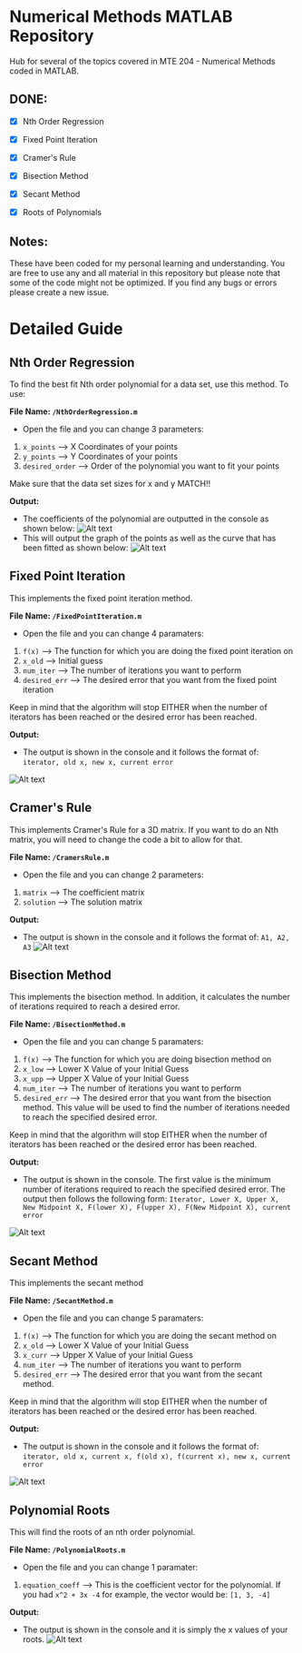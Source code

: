 # Numerical Methods MATLAB Repository

Hub for several of the topics covered in MTE 204 - Numerical Methods coded in MATLAB. 

## DONE:
- [x] Nth Order Regression
- [x] Fixed Point Iteration
- [x] Cramer's Rule
- [x] Bisection Method
- [x] Secant Method
- [x] Roots of Polynomials


## Notes:

These have been coded for my personal learning and understanding. You are free to use any and all material in this repository but please note that some of the code might not be optimized. If you find any bugs or errors please create a new issue. 


# Detailed Guide

## Nth Order Regression
To find the best fit Nth order polynomial for a data set, use this method. To use: 

**File Name: `/NthOrderRegression.m`**
- Open the file and you can change 3 parameters: 
1. `x_points` --> X Coordinates of your points
2. `y_points` --> Y Coordinates of your points
3. `desired_order` --> Order of the polynomial you want to fit your points

Make sure that the data set sizes for x and y MATCH!!

**Output:**
- The coefficients of the polynomial are outputted in the console as shown below: 
![Alt text](/readme_images/nth_order_output_fixed.png "Console Output of Coefficients For Polynomial")
- This will output the graph of the points as well as the curve that has been fitted as shown below: 
![Alt text](/readme_images/nth_order_graph.png "Graph of 3rd Order Polynomial Fit")


## Fixed Point Iteration
This implements the fixed point iteration method. 

**File Name: `/FixedPointIteration.m`**
- Open the file and you can change 4 paramaters: 
1. `f(x)` --> The function for which you are doing the fixed point iteration on
2. `x_old` --> Initial guess
3. `num_iter` --> The number of iterations you want to perform
4. `desired_err` --> The desired error that you want from the fixed point iteration

Keep in mind that the algorithm will stop EITHER when the number of iterators has been reached or the desired error has been reached. 

**Output:**
- The output is shown in the console and it follows the format of: 
`iterator, old x, new x, current error`

![Alt text](/readme_images/fixed_point_iteration_output.png "Console Output for Fixed Point Iteration")


## Cramer's Rule
This implements Cramer's Rule for a 3D matrix. If you want to do an Nth matrix, you will need to change the code a bit to allow for that. 

**File Name: `/CramersRule.m`**
- Open the file and you can change 2 parameters: 
1. `matrix` --> The coefficient matrix
2. `solution` --> The solution matrix


**Output:**
- The output is shown in the console and it follows the format of: `A1, A2, A3`
![Alt text](/readme_images/cramers_output.png "Console Output for Cramer's Rule")

## Bisection Method
This implements the bisection method. In addition, it calculates the number of iterations required to reach a desired error.

**File Name: `/BisectionMethod.m`**
- Open the file and you can change 5 paramaters: 
1. `f(x)` --> The function for which you are doing bisection method on
2. `x_low` --> Lower X Value of your Initial Guess
3. `x_upp` --> Upper X Value of your Initial Guess
4. `num_iter` --> The number of iterations you want to perform
5. `desired_err` --> The desired error that you want from the bisection method. This value will be used to find the number of iterations needed to reach the specified desired error. 

Keep in mind that the algorithm will stop EITHER when the number of iterators has been reached or the desired error has been reached. 

**Output:**
- The output is shown in the console. The first value is the minimum number of iterations required to reach the specified desired error. The output then follows the following form: 
`Iterator, Lower X, Upper X, New Midpoint X, F(lower X), F(upper X), F(New Midpoint X), current error`

![Alt text](/readme_images/bisection_method_output.png "Console Output for Bisection Method")

## Secant Method
This implements the secant method

**File Name: `/SecantMethod.m`**
- Open the file and you can change 5 paramaters: 
1. `f(x)` --> The function for which you are doing the secant method on
2. `x_old` --> Lower X Value of your Initial Guess
3. `x_curr` --> Upper X Value of your Initial Guess
4. `num_iter` --> The number of iterations you want to perform
5. `desired_err` --> The desired error that you want from the secant method. 

Keep in mind that the algorithm will stop EITHER when the number of iterators has been reached or the desired error has been reached. 

**Output:**
- The output is shown in the console and it follows the format of: 
`iterator, old x, current x, f(old x), f(current x), new x, current error` 

![Alt text](/readme_images/secant_method_output.png "Console Output for Secant Method")

## Polynomial Roots
This will find the roots of an nth order polynomial.

**File Name: `/PolynomialRoots.m`**
- Open the file and you can change 1 paramater: 
1. `equation_coeff` --> This is the coefficient vector for the polynomial. If you had `x^2 + 3x -4` for example, the vector would be: `[1, 3, -4]`


**Output:**
- The output is shown in the console and it is simply the x values of your roots. 
![Alt text](/readme_images/polynomial_roots_output.png "Console Output for Polynomial Roots")


